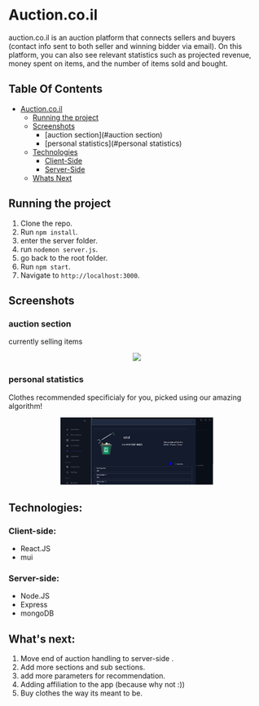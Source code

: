 # Auction.co.il 

auction.co.il is an auction platform that connects sellers and buyers
(contact info sent to both seller and winning bidder via email).
On this platform, you can also see relevant statistics such as projected revenue,
money spent on items, and the number of items sold and bought.

## Table Of Contents
- [Auction.co.il](#Auction.co.il)
  * [Running the project](#running-the-project)
  * [Screenshots](#screenshots)
    + [auction section](#auction section)
    + [personal statistics](#personal statistics)
  * [Technologies](#technologies)
    + [Client-Side](#client-side)
    + [Server-Side](#server-side)
  * [Whats Next](#whats-next)
 
  
## Running the project

1. Clone the repo.
2. Run `npm install`.
3. enter the server folder.
4. run `nodemon server.js`.
5. go back to the root folder.
6. Run `npm start`.
7. Navigate to `http://localhost:3000`.

## Screenshots

### auction section
currently selling items

<p align="center"><img src="./selling" width="300" /></p>

### personal statistics
Clothes recommended specificialy for you,
picked using our amazing algorithm!

<p align="center"><img src="./selling.PNG" width="300" /></p>

## Technologies:

### Client-side:
* React.JS
* mui



### Server-side:
* Node.JS
* Express
* mongoDB

## What's next:
1. Move end of auction handling to server-side .
2. Add more sections and sub sections.
3. add more parameters for recommendation. 
3. Adding affiliation to the app (because why not :))
4. Buy clothes the way its meant to be. 






